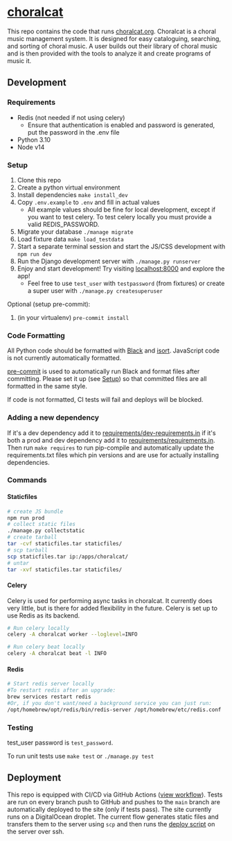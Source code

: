 # [choralcat](https://choralcat.org)

This repo contains the code that runs [choralcat.org](https://choralcat.org).
Choralcat is a choral music management system. It is designed for easy
cataloguing, searching, and sorting of choral music. A user builds out their
library of choral music and is then provided with the tools to analyze it and
create programs of music it.

## Development

### Requirements

- Redis (not needed if not using celery)
  - Ensure that authentication is enabled and password is generated, put the password in the .env file
- Python 3.10
- Node v14

### Setup

1. Clone this repo
2. Create a python virtual environment
3. Install dependencies `make install_dev`
4. Copy `.env.example` to `.env` and fill in actual values
   - All example values should be fine for local development, except if you want to test celery. To test celery locally you must provide a valid REDIS_PASSWORD.
5. Migrate your database `./manage migrate`
6. Load fixture data `make load_testdata`
7. Start a separate terminal session and start the JS/CSS development with `npm run dev`
8. Run the Django development server with `./manage.py runserver`
9. Enjoy and start development! Try visiting [localhost:8000](http://localhost:8000) and explore the app!
   - Feel free to use `test_user` with `testpassword` (from fixtures) or create a super user with `./manage.py createsuperuser`

Optional (setup pre-commit):
1. (in your virtualenv) `pre-commit install`

### Code Formatting

All Python code should be formatted with [Black](https://github.com/psf/black) and [isort](https://pycqa.github.io/isort/index.html).
JavaScript code is not currently automatically formatted.

[pre-commit](https://pre-commit.com/) is used to automatically run Black and format
files after committing. Please set it up (see [Setup](#setup)) so that committed
files are all formatted in the same style.

If code is not formatted, CI tests will fail and deploys will be blocked.

### Adding a new dependency

If it's a dev dependency add it to [requirements/dev-requirements.in](./requirements/dev-requirements.in) if it's both
a prod and dev dependency add it to [requirements/requirements.in](./requirements/requirements.in). Then
run `make requires` to run pip-compile and automatically update the requirements.txt files which pin
versions and are use for actually installing dependencies.

### Commands

#### Staticfiles

```bash
# create JS bundle
npm run prod
# collect static files
./manage.py collectstatic
# create tarball
tar -cvf staticfiles.tar staticfiles/
# scp tarball
scp staticfiles.tar ip:/apps/choralcat/
# untar
tar -xvf staticfiles.tar staticfiles/
```

#### Celery

Celery is used for performing async tasks in choralcat. It currently does very
little, but is there for added flexibility in the future. Celery is set up to use
Redis as its backend.

```bash
# Run celery locally
celery -A choralcat worker --loglevel=INFO
```

```bash
# Run celery beat locally
celery -A choralcat beat -l INFO
```

#### Redis

```bash
# Start redis server locally
#To restart redis after an upgrade:
brew services restart redis
#Or, if you don't want/need a background service you can just run:
/opt/homebrew/opt/redis/bin/redis-server /opt/homebrew/etc/redis.conf
```

### Testing

test_user password is `test_password`.

To run unit tests use `make test` or `./manage.py test`

## Deployment

This repo is equipped with CI/CD via GitHub Actions ([view workflow](./.github/workflows/choralcat-actions.yaml)). Tests are run on every
branch push to GitHub and pushes to the `main` branch are automatically deployed
to the site (only if tests pass). The site currently runs on a DigitalOcean droplet.
The current flow generates static files and transfers them to the server using `scp`
and then runs the [deploy script](./deploy.sh) on the server over ssh.
